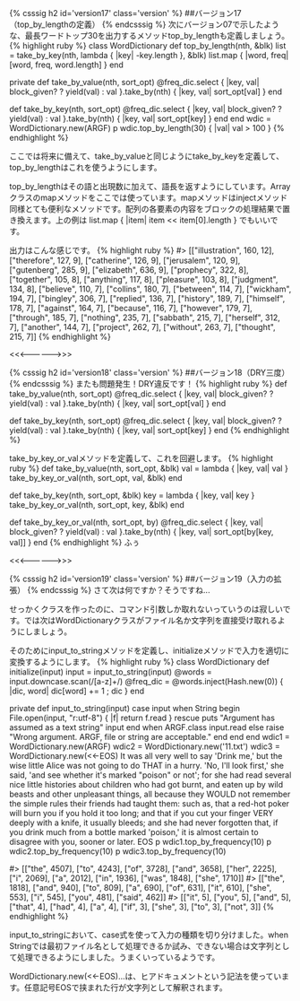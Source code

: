 {% csssig h2 id='version17' class='version' %}
##バージョン17（top_by_lengthの定義）
{% endcsssig %}
次にバージョン07で示したような、最長ワードトップ30を出力するメソッドtop_by_lengthも定義しましょう。
{% highlight ruby %}
 class WordDictionary
   def top_by_length(nth, &blk)
     list = take_by_key(nth, lambda { |key| -key.length }, &blk)
     list.map { |word, freq| [word, freq, word.length] }
   end
 
   private
   def take_by_value(nth, sort_opt)
     @freq_dic.select { |key, val| block_given? ? yield(val) : val }.take_by(nth) { |key, val| sort_opt[val] }
   end
 
   def take_by_key(nth, sort_opt)
     @freq_dic.select { |key, val| block_given? ? yield(val) : val }.take_by(nth) { |key, val| sort_opt[key] }
   end
 end
 wdic = WordDictionary.new(ARGF)
 p wdic.top_by_length(30) { |val| val > 100 }
{% endhighlight %}

ここでは将来に備えて、take_by_valueと同じようにtake_by_keyを定義して、top_by_lengthはこれを使うようにします。

top_by_lengthはその語と出現数に加えて、語長を返すようにしています。Arrayクラスのmapメソッドをここでは使っています。mapメソッドはinjectメソッド同様とても便利なメソッドです。配列の各要素の内容をブロックの処理結果で置き換えます。上の例は list.map { |item| item << item[0].length } でもいいです。

出力はこんな感じです。
{% highlight ruby %}
#> [["illustration", 160, 12], ["therefore", 127, 9], ["catherine", 126, 9], ["jerusalem", 120, 9], ["gutenberg", 285, 9], ["elizabeth", 636, 9], ["prophecy", 322, 8], ["together", 105, 8], ["anything", 117, 8], ["pleasure", 103, 8], ["judgment", 134, 8], ["believe", 110, 7], ["collins", 180, 7], ["between", 114, 7], ["wickham", 194, 7], ["bingley", 306, 7], ["replied", 136, 7], ["history", 189, 7], ["himself", 178, 7], ["against", 164, 7], ["because", 116, 7], ["however", 179, 7], ["through", 185, 7], ["nothing", 235, 7], ["sabbath", 215, 7], ["herself", 312, 7], ["another", 144, 7], ["project", 262, 7], ["without", 263, 7], ["thought", 215, 7]]
{% endhighlight %}

<<<------>>>

{% csssig h2 id='version18' class='version' %}
##バージョン18（DRY三度）
{% endcsssig %}
またも問題発生！DRY違反です！
{% highlight ruby %}
   def take_by_value(nth, sort_opt)
     @freq_dic.select { |key, val| block_given? ? yield(val) : val }.take_by(nth) { |key, val| sort_opt[val] }
   end
 
   def take_by_key(nth, sort_opt)
     @freq_dic.select { |key, val| block_given? ? yield(val) : val }.take_by(nth) { |key, val| sort_opt[key] }
   end
{% endhighlight %}

take_by_key_or_valメソッドを定義して、これを回避します。
{% highlight ruby %}
   def take_by_value(nth, sort_opt, &blk)
     val = lambda { |key, val| val }
     take_by_key_or_val(nth, sort_opt, val, &blk)
   end
 
   def take_by_key(nth, sort_opt, &blk)
     key = lambda { |key, val| key }
     take_by_key_or_val(nth, sort_opt, key, &blk)
   end
 
   def take_by_key_or_val(nth, sort_opt, by)
     @freq_dic.select { |key, val| block_given? ? yield(val) : val }.take_by(nth) { |key, val| sort_opt[by[key, val]] }
   end
{% endhighlight %}
ふぅ

<<<------>>>

{% csssig h2 id='version19' class='version' %}
##バージョン19（入力の拡張）
{% endcsssig %}
さて次は何ですか？そうですね...

せっかくクラスを作ったのに、コマンド引数しか取れないっていうのは寂しいです。では次はWordDictionaryクラスがファイル名か文字列を直接受け取れるようにしましょう。

そのためにinput_to_stringメソッドを定義し、initializeメソッドで入力を適切に変換するようにします。
{% highlight ruby %}
 class WordDictionary
   def initialize(input)
     input = input_to_string(input)
     @words = input.downcase.scan(/[a-z]+/)
     @freq_dic = @words.inject(Hash.new(0)) { |dic, word| dic[word] += 1 ; dic }
   end
   
   private
   def input_to_string(input)
    case input
    when String
      begin
        File.open(input, "r:utf-8") { |f| return f.read }
      rescue
        puts "Argument has assumed as a text string" 
        input
      end
    when ARGF.class
      input.read
    else
      raise "Wrong argument. ARGF, file or string are acceptable."
    end
   end
 end
 wdic1 = WordDictionary.new(ARGF)
 wdic2 = WordDictionary.new('11.txt')
 wdic3 = WordDictionary.new(<<-EOS)
 It was all very well to say 'Drink me,' but the wise little Alice was not going to do THAT in a hurry. 'No, I'll look first,' she said, 'and see whether it's marked "poison" or not'; for she had read several nice little histories about children who had got burnt, and eaten up by wild beasts and other unpleasant things, all because they WOULD not remember
 the simple rules their friends had taught them: such as, that a red-hot poker will burn you if you hold it too long; and that if you cut your finger VERY deeply with a knife, it usually bleeds; and she had never forgotten that, if you drink much from a bottle marked 'poison,' it is almost certain to disagree with you, sooner or later.
EOS
 p wdic1.top_by_frequency(10)
 p wdic2.top_by_frequency(10)
 p wdic3.top_by_frequency(10)
 
 #> [["the", 4507], ["to", 4243], ["of", 3728], ["and", 3658], ["her", 2225], ["i", 2069], ["a", 2012], ["in", 1936], ["was", 1848], ["she", 1710]]
 #> [["the", 1818], ["and", 940], ["to", 809], ["a", 690], ["of", 631], ["it", 610], ["she", 553], ["i", 545], ["you", 481], ["said", 462]]
 #> [["it", 5], ["you", 5], ["and", 5], ["that", 4], ["had", 4], ["a", 4], ["if", 3], ["she", 3], ["to", 3], ["not", 3]]
{% endhighlight %}

input_to_stringにおいて、case式を使って入力の種類を切り分けました。when Stringでは最初ファイル名として処理できるか試み、できない場合は文字列として処理できるようにしました。うまくいっているようです。

WordDictionary.new(<<-EOS)...は、ヒアドキュメントという記法を使っています。任意記号EOSで挟まれた行が文字列として解釈されます。

